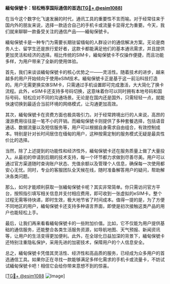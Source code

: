 **緬甸保號卡：轻松畅享国际通信的首选[[TG💪+ @esim1088](https://t.me/s/esim1088)]**

在当今这个数字化飞速发展的时代，通讯工具的重要性不言而喻。对于经常往来于国内外的朋友来说，选择一款适合自己的手机卡或流量卡显得尤为重要。今天，我们就来聊聊一款备受关注的通信产品——緬甸保號卡。

緬甸保號卡是一种专门为需要长期驻留缅甸的人群设计的通信解决方案。无论是商务人士、留学生还是旅行爱好者，这款卡都能满足他们的基本通讯需求，并且提供更加灵活和经济的选择。相比传统的SIM卡，緬甸保號卡不仅操作便捷，而且功能多样，为用户带来了全新的使用体验。

首先，我们来谈谈緬甸保號卡的核心优势之一——灵活性。随着技术的进步，越来越多的用户开始倾向于使用eSIM技术。緬甸保號卡正是基于这一前沿科技打造的。用户无需更换实体SIM卡，只需通过手机设置即可完成激活，大大简化了换卡流程。此外，eSIM卡还支持多号码切换，这意味着你可以同时拥有本地号码和国际号码，轻松应对不同的沟通场景。无论是在国内还是国外，只需轻轻一点，就能快速切换到最适合当前环境的网络模式，让沟通更加高效。

其次，緬甸保號卡在资费方面也极具吸引力。对于经常跨境出行的人来说，高昂的漫游费用往往是一笔不小的开销。而緬甸保號卡则提供了多种套餐选择，包括语音通话、数据流量以及短信服务等，用户可以根据自身需求自由组合，有效控制成本。特别是针对长时间居住在缅甸的用户，这种按需定制的服务模式无疑是最具性价比的选择。

当然，除了上述提到的功能性和经济性外，緬甸保號卡还在服务质量上做了大量投入。从最初的申请到后期的技术支持，每一个环节都力求做到尽善尽美。用户可以通过官方渠道随时查询账户状态、充值余额以及管理个人信息，确保每一次使用都安心无忧。同时，专业的客服团队全天候在线，随时准备解答用户的疑问，帮助解决各类问题。

那么，如何才能顺利获取一张緬甸保號卡呢？其实非常简单。你只需访问官方平台，按照指引填写相关信息并支付相应费用，即可收到一张虚拟的eSIM卡。整个过程无需等待快递，即时生效，极大地节省了时间成本。值得一提的是，为了方便不同地区的用户，緬甸保號卡还支持多种语言界面，即使是初次接触这类产品的用户也能轻松上手。

最后，让我们再来看看緬甸保號卡的一些附加价值。比如，它不仅能为用户提供基础的通信服务，还能整合各类生活服务资源，如导航地图、天气预报、新闻资讯等，让用户的生活变得更加便利。此外，在全球化日益加深的背景下，緬甸保號卡还特别注重隐私保护，采用先进的加密技术，保障用户的个人信息安全。

总之，緬甸保號卡凭借其灵活性、经济性和高品质的服务，已经成为众多用户的首选通信工具。如果你正在寻找一款能够满足多样化需求的手机卡或流量卡，不妨试试緬甸保號卡吧！相信它会给你带来意想不到的惊喜。

[[TG💪+ @esim1088](https://t.me/s/esim1088) ![Image](https://i.postimg.cc/4NQfJmqS/Snipaste-2025-05-13-00-14-12.png)]